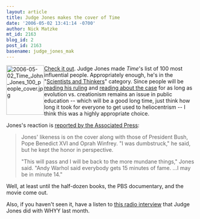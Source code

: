 ```yaml
---
layout: article
title: Judge Jones makes the cover of Time
date: '2006-05-02 13:41:14 -0700'
author: Nick Matzke
mt_id: 2163
blog_id: 2
post_id: 2163
basename: judge_jones_mak
---
```

[<img src="{{ site.baseurl }}/uploads/2006/2006-05-02_Time_John_Jones_100_people_cover-thumb.jpg" alt="2006-05-02_Time_John_Jones_100_people_cover.jpg" width="100" height="131" style="float:left;" />](/uploads/2006/2006-05-02_Time_John_Jones_100_people_cover.jpg)[Check it out](http://www.time.com/time/magazine/article/0,9171,1187265,00.html).  Judge Jones made _Time_'s list of 100 most influential people. Appropriately enough, he's in the "[Scientists and Thinkers](http://www.time.com/time/2006/time100/)" category.  Since people will be [reading his ruling](http://www.talkorigins.org/faqs/dover/kitzmiller_v_dover.html) and [reading about the case](http://www2.ncseweb.org/wp/?page_id=5) for as long as evolution vs. creationism remains an issue in public education -- which will be a good long time, just think how long it took for everyone to get used to heliocentrism -- I think this was a highly appropriate choice.

Jones's reaction is [reported by the Associated Press](http://www.centredaily.com/mld/centredaily/news/14480518.htm):

> Jones' likeness is on the cover along with those of President Bush, Pope Benedict XVI and Oprah Winfrey. "I was dumbstruck," he said, but he kept the honor in perspective.
> 
> "This will pass and I will be back to the more mundane things," Jones said. "Andy Warhol said everybody gets 15 minutes of fame. ...I may be in minute 14."

Well, at least until the half-dozen books, the PBS documentary, and the movie come out.

Also, if you haven't seen it, have a listen to [this radio interview](http://www.princeton.edu/~pfmurphy/2006/03/judge-john-e_114308788705741338.html) that Judge Jones did with WHYY last month.
